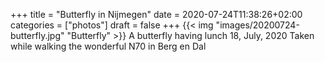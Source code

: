 +++
title = "Butterfly in Nijmegen"
date = 2020-07-24T11:38:26+02:00
categories = ["photos"]
draft = false
+++
{{< img "images/20200724-butterfly.jpg" "Butterfly" >}}
A butterfly having lunch
18, July, 2020
Taken while walking the wonderful N70 in Berg en Dal

